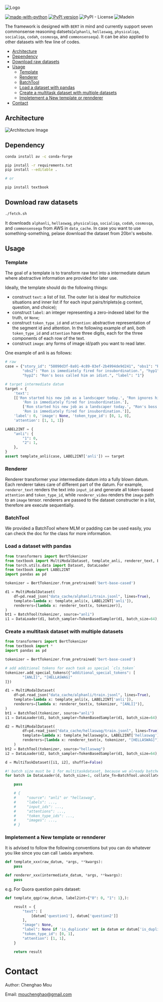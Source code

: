 ![Logo](./textbook-logo.svg)

[![made-with-python](https://img.shields.io/badge/Made%20with-Python-1f425f.svg)](https://www.python.org/) [![PyPI version](https://badge.fury.io/py/textbook.svg)](https://badge.fury.io/py/textbook) ![PyPI - License](https://img.shields.io/pypi/l/textbook) ![Madein](https://img.shields.io/badge/MADEIN-ISI-brightgreen)

<!-- [![Actions Status](https://github.com/chenghaomou/textbook/workflows/Upload%20Python%20Package/badge.svg)](https://github.com/ChenghaoMou/textbook/actions?query=workflow%3A%22Upload+Python+Package%22) -->

The framework is designed with `BERT` in mind and currently support seven commonsense reasoning datsets(`alphanli`, `hellaswag`, `physicaliqa`, `socialiqa`, `codah`, `cosmosqa`, and `commonsenseqa`). It can be also applied to other datasets with few line of codes.

<!-- @import "[TOC]" {cmd="toc" depthFrom=1 depthTo=6 orderedList=false} -->

<!-- code_chunk_output -->

- [Architecture](#architecture)
- [Dependency](#dependency)
- [Download raw datasets](#download-raw-datasets)
- [Usage](#usage)
  - [Template](#template)
  - [Renderer](#renderer)
  - [BatchTool](#batchtool)
  - [Load a dataset with pandas](#load-a-dataset-with-pandas)
  - [Create a multitask dataset with multiple datasets](#create-a-multitask-dataset-with-multiple-datasets)
  - [Impletement a New template or rennderer](#impletement-a-new-template-or-rennderer)
- [Contact](#contact)

<!-- /code_chunk_output -->

## Architecture

![Architecture Image](./textbook.svg)

## Dependency

```bash
conda install av -c conda-forge
```

```bash
pip install -r requirements.txt
pip install --editable .

# or

pip install textbook
```

## Download raw datasets

```bash
./fetch.sh
```

It downloads `alphanli`, `hellaswag`, `physicaliqa`, `socialiqa`, `codah`, `cosmosqa`, and `commonsenseqa` from AWS in `data_cache`.
In case you want to use something-something, pelase download the dataset from 20bn's website.

## Usage

### Template

The goal of a template is to transform raw text into a intermediate datum where abstractive information are provided for later use.

Ideally, the template should do the following things:

- construct `text`: a list of list. The outer list is ideal for multichoice situations and inner list if for each input pairs/triplets(e.g context, question, and choice);
- construct `label`: an integer representing a zero-indexed label for the truth, or `None`;
- construct `token_type_id` and `attention`: abstractive representation of the segment id and attention. In the following example of anli, both `token_type_id` and `attention` have three digits, each for the three components of each row of the text.
- construct `image`: any forms of image id/path you want to read later.

One example of anli is as follows:

```python
# raw
case = {"story_id": "58090d3f-8a91-4c89-83ef-2b4994de9d241", "obs1": "Ron started his new job as a landscaper today.",
        "obs2": "Ron is immediately fired for insubordination.", "hyp1": "Ron ignores his bosses's orders and called him an idiot.",
        "hyp2": "Ron's boss called him an idiot.", "label": "1"}

# target intermediate datum
target = {
    'text':
    [['Ron started his new job as a landscaper today.', "Ron ignores his bosses's orders and called him an idiot.",
        'Ron is immediately fired for insubordination.'],
        ['Ron started his new job as a landscaper today.', "Ron's boss called him an idiot.",
        'Ron is immediately fired for insubordination.']],
    'label': 0, 'image': None, 'token_type_id': [0, 1, 0],
    'attention': [1, 1, 1]}

LABEL2INT = {
    "anli": {
        "1": 0,
        "2": 1,
    },
}
assert template_anli(case, LABEL2INT['anli']) == target

```

### Renderer

Renderer transformer your intermediate datum into a fully blown datum. Each renderer takes care of different part of the datum. For example, `renderer_text` renders the text into `input_id` and generate all token-based `attention` and `token_type_id`, while `renderer_video` renders the `image` path to an `image` tensor. renderers are passed to the dataset constructer in a list, therefore are execute sequentially.

### BatchTool

We provided a BatchTool where MLM or padding can be used easily, you can check the doc for the class for more information.

### Load a dataset with pandas

```python
from transformers import BertTokenizer
from textbook import MultiModalDataset, template_anli, renderer_text, BatchTool, TokenBasedSampler
from torch.utils.data import Dataset, DataLoader
from textbook import LABEL2INT
import pandas as pd

tokenizer = BertTokenizer.from_pretrained('bert-base-cased')

d1 = MultiModalDataset(
    df=pd.read_json("data_cache/alphanli/train.jsonl", lines=True),
    template=lambda x: template_anli(x, LABEL2INT['anli']),
    renderers=[lambda x: renderer_text(x, tokenizer)],
)
bt1 = BatchTool(tokenizer, source="anli")
i1 = DataLoader(d1, batch_sampler=TokenBasedSampler(d1, batch_size=64), collate_fn=bt1.collate_fn)
```

### Create a multitask dataset with multiple datasets

```python
from transformers import BertTokenizer
from textbook import *
import pandas as pd

tokenizer = BertTokenizer.from_pretrained('bert-base-cased')

# add additional tokens for each task as special `cls_token`
tokenizer.add_special_tokens({"additional_special_tokens": [
        "[ANLI]", "[HELLASWAG]"
]})

d1 = MultiModalDataset(
    df=pd.read_json("data_cache/alphanli/train.jsonl", lines=True),
    template=lambda x: template_anli(x, LABEL2INT['anli']),
    renderers=[lambda x: renderer_text(x, tokenizer, "[ANLI]")],
)
bt1 = BatchTool(tokenizer, source="anli")
i1 = DataLoader(d1, batch_sampler=TokenBasedSampler(d1, batch_size=64), collate_fn=bt1.collate_fn)

d2 = MultiModalDataset(
        df=pd.read_json("data_cache/hellaswag/train.jsonl", lines=True),
        template=lambda x: template_hellaswag(x, LABEL2INT['hellaswag']),
        renderers=[lambda x: renderer_text(x, tokenizer, "[HELLASWAG]")],
    )
bt2 = BatchTool(tokenizer, source="hellaswag")
i2 = DataLoader(d2, batch_sampler=TokenBasedSampler(d1, batch_size=64), collate_fn=bt2.collate_fn)

d = MultiTaskDataset([i1, i2], shuffle=False)

#! batch size must be 1 for multitaskdataset, because we already batched in each sub dataset.
for batch in DataLoader(d, batch_size=1, collate_fn=BatchTool.uncollate_fn):

    pass

    # {
    #     "source": "anli" or "hellaswag",
    #     "labels": ...,
    #     "input_ids": ...,
    #     "attentions": ...,
    #     "token_type_ids": ...,
    #     "images": ...,
    # }
```

### Impletement a New template or rennderer

It is advised to follow the following conventions but you can do whatever you like since you can call `lambda` anywhere.

```python
def template_xxx(raw_datum, *args, **kwargs):
    pass

def renderer_xxx(intermediate_datum, *args, **kwargs):
    pass
```

e.g. For Quora question pairs dataset:

```python
def template_qqp(raw_datum, label2int={"0": 0, "1": 1},):

    result = {
        "text": [
            [datum['question1'], datum['question2']]
        ],
        "image": None,
        "label": None if 'is_duplicate' not in datum or datum['is_duplicate'] is None else label2int[str(datum['i_duplicate'])],
        "token_type_id": [0, 1],
        "attention": [1, 1],
    }

    return result
```

# Contact

Author: Chenghao Mou

Email: mouchenghao@gmail.com
